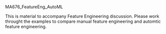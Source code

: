 #
MA676_FeatureEng_AutoML

This is material to accompany Feature Engineering discussion.  Please work throught the examples to compare manual feature engineering and automtic feature engineering.
